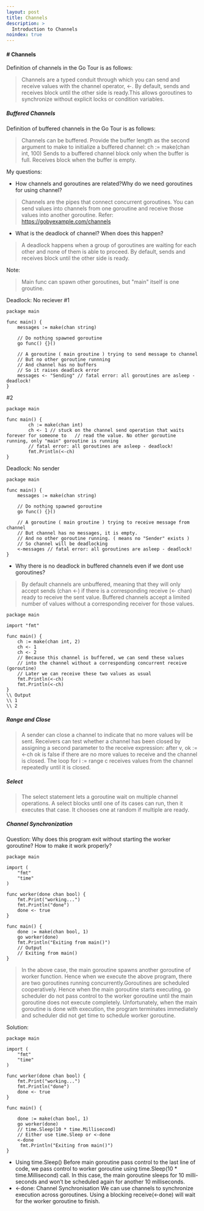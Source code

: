 ```yaml
---
layout: post
title: Channels
description: >
  Introduction to Channels
noindex: true
---
```


#### # Channels

Definition of channels in the Go Tour is as follows:

> Channels are a typed conduit through which you can send and receive values
> with the channel operator, <-. 
>By default, sends and receives block until the other side is ready.This allows goroutines to synchronize without explicit locks or condition variables.

#####  Buffered Channels
Definition of buffered channels in the Go Tour is as follows:

>Channels can be buffered. Provide the buffer length as the second argument to make to initialize a buffered channel:
>ch := make(chan int, 100)
>Sends to a buffered channel block only when the buffer is full. Receives block when the buffer is empty.

My questions:

- How channels and goroutines are related?Why do we need goroutines for using channel?
>Channels are the pipes that connect concurrent goroutines. You can send values into channels from one goroutine and receive those values into another goroutine.
> Refer: https://gobyexample.com/channels
- What is the deadlock of channel? When does this happen?
> A deadlock happens when a group of goroutines are waiting for each other and none of them is able to proceed.
> By default, sends and receives block until the other side is ready.

Note: 
>Main func can spawn other goroutines, but "main" itself is one groutine.

Deadlock: No reciever
#1
```
package main

func main() {
	messages := make(chan string)

	// Do nothing spawned goroutine
	go func() {}()

	// A goroutine ( main groutine ) trying to send message to channel
	// But no other goroutine runnning
	// And channel has no buffers
	// So it raises deadlock error
	messages <- "Sending" // fatal error: all goroutines are asleep - deadlock!
}
```
#2
```
package main

func main() {
        ch := make(chan int)
        ch <- 1 // stuck on the channel send operation that waits forever for someone to   // read the value. No other goroutine running, only "main" goroutine is running 
        // fatal error: all goroutines are asleep - deadlock!
        fmt.Println(<-ch) 
}
```
Deadlock: No sender

```
package main

func main() {
	messages := make(chan string)

	// Do nothing spawned goroutine
	go func() {}()

	// A goroutine ( main groutine ) trying to receive message from channel
	// But channel has no messages, it is empty.
	// And no other goroutine running. ( means no "Sender" exists )
	// So channel will be deadlocking
	<-messages // fatal error: all goroutines are asleep - deadlock!
}
```
- Why there is no deadlock in buffered channels even if we dont use goroutines?
> By default channels are unbuffered, meaning that they will only accept sends (chan <-) if there is a corresponding receive (<- chan) ready to receive the sent value. Buffered channels accept a limited number of values without a corresponding receiver for those values.

```
package main

import "fmt"

func main() {
	ch := make(chan int, 2)
	ch <- 1
	ch <- 2
	// Because this channel is buffered, we can send these values
	// into the channel without a corresponding concurrent receive (goroutine)
    // Later we can receive these two values as usual
	fmt.Println(<-ch)
	fmt.Println(<-ch)
}
\\ Output
\\ 1
\\ 2
```
#####  Range and Close

>A sender can close a channel to indicate that no more values will be sent. Receivers can test whether a channel has been closed by assigning a second parameter to the receive expression: after
v, ok := <-ch
>ok is false if there are no more values to receive and the channel is closed.
>The loop for i := range c receives values from the channel repeatedly until it is closed.
##### Select

>The select statement lets a goroutine wait on multiple channel operations.
>A select blocks until one of its cases can run, then it executes that case. It chooses one at random if multiple are ready.
##### Channel Synchronization
Question: Why does this program exit without starting the worker goroutine? How to make 
it work properly?
```
package main

import (
    "fmt"
    "time"
)

func worker(done chan bool) {
    fmt.Print("working...")
    fmt.Println("done")
    done <- true
}

func main() {
    done := make(chan bool, 1)
    go worker(done)
    fmt.Println("Exiting from main()")
    // Output
    // Exiting from main()
}
```
>In the above case, the main goroutine spawns another goroutine of worker function. Hence when we execute the above program, there are two goroutines running concurrently.Goroutines are scheduled cooperatively. Hence when the main goroutine starts executing, go scheduler do not pass control to the worker goroutine until the main goroutine does not execute completely. Unfortunately, when the main goroutine is done with execution, the program terminates immediately and scheduler did not get time to schedule worker goroutine.

Solution:
```
package main

import (
    "fmt"
    "time"
)

func worker(done chan bool) {
    fmt.Print("working...")
    fmt.Println("done")
    done <- true  
}

func main() {

    done := make(chan bool, 1)
    go worker(done)
    // time.Sleep(10 * time.Millisecond)
    // Either use time.Sleep or <-done
    <-done
     fmt.Println("Exiting from main()")
}
```

- Using time.Sleep()
Before main goroutine pass control to the last line of code, we pass control to worker goroutine using time.Sleep(10 * time.Millisecond) call. In this case, the main goroutine sleeps for 10 milli-seconds and won’t be scheduled again for another 10 milliseconds.
- <-done: Channel Synchronisation
We can use channels to synchronize execution across goroutines. Using a blocking receive(<-done) will wait for the worker goroutine to finish.
